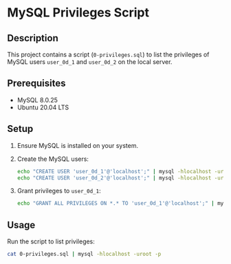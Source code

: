 # MySQL Privileges Script

## Description

This project contains a script (`0-privileges.sql`) to list the privileges of MySQL users `user_0d_1` and `user_0d_2` on the local server.

## Prerequisites

- MySQL 8.0.25
- Ubuntu 20.04 LTS

## Setup

1. Ensure MySQL is installed on your system.
2. Create the MySQL users:

    ```bash
    echo "CREATE USER 'user_0d_1'@'localhost';" | mysql -hlocalhost -uroot -p
    echo "CREATE USER 'user_0d_2'@'localhost';" | mysql -hlocalhost -uroot -p
    ```

3. Grant privileges to `user_0d_1`:

    ```bash
    echo "GRANT ALL PRIVILEGES ON *.* TO 'user_0d_1'@'localhost';" | mysql -hlocalhost -uroot -p
    ```

## Usage

Run the script to list privileges:

```bash
cat 0-privileges.sql | mysql -hlocalhost -uroot -p
